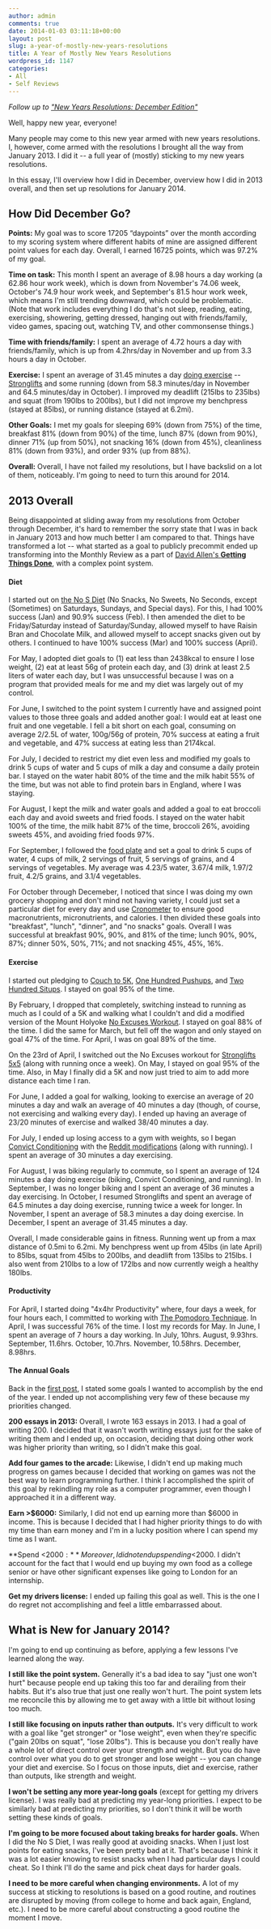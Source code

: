 ```yaml
---
author: admin
comments: true
date: 2014-01-03 03:11:18+00:00
layout: post
slug: a-year-of-mostly-new-years-resolutions
title: A Year of Mostly New Years Resolutions
wordpress_id: 1147
categories:
- All
- Self Reviews
---
```


_Follow up to ["New Years Resolutions: December Edition"](http://www.everydayutilitarian.com/essays/new-years-resolutions-december-edition/)_

Well, happy new year, everyone!

Many people may come to this new year armed with new years resolutions.  I, however, come armed with the resolutions I brought all the way from January 2013.  I did it -- a full year of (mostly) sticking to my new years resolutions.

In this essay, I'll overview how I did in December, overview how I did in 2013 overall, and then set up resolutions for January 2014.<!-- more -->






## How Did December Go?


**Points:**  My goal was to score 17205 “daypoints” over the month according to my scoring system where different habits of mine are assigned different point values for each day.  Overall, I earned 16725 points, which was 97.2% of my goal.

**Time on task:** This month I spent an average of 8.98 hours a day working (a 62.86 hour work week), which is down from November's 74.06 week, October's 74.9 hour work week, and September's 81.5 hour work week, which means I'm still trending downward, which could be problematic.  (Note that work includes everything I do that's not sleep, reading, eating, exercising, showering, getting dressed, hanging out with friends/family, video games, spacing out, watching TV, and other commonsense things.)

**Time with friends/family:** I spent an average of 4.72 hours a day with friends/family, which is up from 4.2hrs/day in November and up from 3.3 hours a day in October.

**Exercise:** I spent an average of 31.45 minutes a day [doing exercise](http://www.everydayutilitarian.com/essays/how-is-peter-exercising/) -- [Stronglifts](http://www.stronglifts.com/) and some running (down from 58.3 minutes/day in November and 64.5 minutes/day in October).  I improved my deadlift (215lbs to 235lbs) and squat (from 190lbs to 200lbs), but I did not improve my benchpress (stayed at 85lbs), or running distance (stayed at 6.2mi).

**Other Goals:** I met my goals for sleeping 69% (down from 75%) of the time, breakfast 81% (down from 90%) of the time, lunch 87% (down from 90%), dinner 71% (up from 50%), not snacking 16% (down from 45%), cleanliness 81% (down from 93%), and order 93% (up from 88%).

**Overall:** Overall, I have not failed my resolutions, but I have backslid on a lot of them, noticeably.  I'm going to need to turn this around for 2014.






## 2013 Overall


Being disappointed at sliding away from my resolutions from October through December, it's hard to remember the sorry state that I was in back in January 2013 and how much better I am compared to that.  Things have transformed a lot -- what started as a goal to publicly precommit ended up transforming into the Monthly Review as a part of [David Allen's **Getting Things Done**](), with a complex point system.






#### Diet


I started out on [the No S Diet](http://www.nosdiet.com/) (No Snacks, No Sweets, No Seconds, except (Sometimes) on Saturdays, Sundays, and Special days).  For this, I had 100% success (Jan) and 90.9% success (Feb).  I then amended the diet to be Friday/Saturday instead of Saturday/Sunday, allowed myself to have Raisin Bran and Chocolate Milk, and allowed myself to accept snacks given out by others.  I continued to have 100% success (Mar) and 100% success (April).

For May, I adopted diet goals to (1) eat less than 2438kcal to ensure I lose weight, (2) eat at least 56g of protein each day, and (3) drink at least 2.5 liters of water each day, but I was unsuccessful because I was on a program that provided meals for me and my diet was largely out of my control.

For June, I switched to the point system I currently have and assigned point values to those three goals and added another goal: I would eat at least one fruit and one vegetable.  I fell a bit short on each goal, consuming on average 2/2.5L of water, 100g/56g of protein, 70% success at eating a fruit and vegetable, and 47% success at eating less than 2174kcal.

For July, I decided to restrict my diet even less and modified my goals to drink 5 cups of water and 5 cups of milk a day and consume a daily protein bar.  I stayed on the water habit 80% of the time and the milk habit 55% of the time, but was not able to find protein bars in England, where I was staying.

For August, I kept the milk and water goals and added a goal to eat broccoli each day and avoid sweets and fried foods.  I stayed on the water habit 100% of the time, the milk habit 87% of the time, broccoli 26%, avoiding sweets 45%, and avoiding fried foods 97%.

For September, I followed the [food plate]() and set a goal to drink 5 cups of water, 4 cups of milk, 2 servings of fruit, 5 servings of grains, and 4 servings of vegetables.  My average was 4.23/5 water, 3.67/4 milk, 1.97/2 fruit, 4.2/5 grains, and 3.1/4 vegetables.

For October through Decemeber, I noticed that since I was doing my own grocery shopping and don't mind not having variety, I could just set a particular diet for every day and use [Cronometer](http://www.cronometer.com) to ensure good macronutrients, micronutrients, and calories.  I then divided these goals into "breakfast", "lunch", "dinner", and "no snacks" goals.  Overall I was successful at breakfast 90%, 90%, and 81% of the time; lunch 90%, 90%, 87%; dinner 50%, 50%, 71%; and not snacking 45%, 45%, 16%.






#### Exercise


I started out pledging to [Couch to 5K](http://www.coolrunning.com/engine/2/2_3/181.shtml), [One Hundred Pushups](http://www.hundredpushups.com/#sthash.oy6Cm6ax.4S9wegRE.dpbs), and [Two Hundred Situps](http://www.twohundredsitups.com/).  I stayed on goal 95% of the time.

By February, I dropped that completely, switching instead to running as much as I could of a 5K and walking what I couldn't and did a modified version of the Mount Holyoke [No Excuses Workout](http://www.youtube.com/watch?v=s_D_IjuAUl8).  I stayed on goal 88% of the time.  I did the same for March, but fell off the wagon and only stayed on goal 47% of the time.  For April, I was on goal 89% of the time.

On the 23rd of April, I switched out the No Excuses workout for [Stronglifts 5x5](http://www.stronglifts.com) (along with running once a week).  On May, I stayed on goal 95% of the time.  Also, in May I finally did a 5K and now just tried to aim to add more distance each time I ran.

For June, I added a goal for walking, looking to exercise an average of 20 minutes a day and walk an average of 40 minutes a day (though, of course, not exercising and walking every day).  I ended up having an average of 23/20 minutes of exercise and walked 38/40 minutes a day.

For July, I ended up losing access to a gym with weights, so I began [Convict Conditioning](http://www.amazon.com/dp/0938045768) with the [Reddit modifications](http://www.reddit.com/r/bodyweightfitness/comments/1gbfx2/training_for_34_hours_a_day_6_days_a_week_as_ido/) (along with running).  I spent an average of 30 minutes a day exercising.

For August, I was biking regularly to commute, so I spent an average of 124 minutes a day doing exercise (biking, Convict Conditioning, and running).  In September, I was no longer biking and I spent an average of 36 minutes a day exercising. In October, I resumed Stronglifts and spent an average of 64.5 minutes a day doing exercise, running twice a week for longer.  In November, I spent an average of 58.3 minutes a day doing exercise.  In December, I spent an average of 31.45 minutes a day.

Overall, I made considerable gains in fitness.  Running went up from a max distance of 0.5mi to 6.2mi.  My benchpress went up from 45lbs (in late April) to 85lbs, squat from 45lbs to 200lbs, and deadlift from 135lbs to 215lbs.  I also went from 210lbs to a low of 172lbs and now currently weigh a healthy 180lbs.






#### Productivity


For April, I started doing "4x4hr Productivity" where, four days a week, for four hours each, I committed to working with [The Pomodoro Technique](http://pomodorotechnique.com/).  In April, I was successful 76% of the time.  I lost my records for May.  In June, I spent an average of 7 hours a day working.  In July, 10hrs.  August, 9.93hrs.  September, 11.6hrs.  October, 10.7hrs.  November, 10.58hrs.  December, 8.98hrs.






#### The Annual Goals


Back in the [first post](http://www.everydayutilitarian.com/essays/new-years-resolutions/), I stated some goals I wanted to accomplish by the end of the year.  I ended up not accomplishing very few of these because my priorities changed.

**200 essays in 2013:** Overall, I wrote 163 essays in 2013.  I had a goal of writing 200.  I decided that it wasn't worth writing essays just for the sake of writing them and I ended up, on occasion, deciding that doing other work was higher priority than writing, so I didn't make this goal.

**Add four games to the arcade:** Likewise, I didn't end up making much progress on games because I decided that working on games was not the best way to learn programming further.  I think I accomplished the spirit of this goal by rekindling my role as a computer programmer, even though I approached it in a different way.

**Earn >$6000:** Similarly, I did not end up earning more than $6000 in income.  This is because I decided that I had higher priority things to do with my time than earn money and I'm in a lucky position where I can spend my time as I want.

**Spend <$2000:** Moreover, I did not end up spending <$2000.  I didn't account for the fact that I would end up buying my own food as a college senior or have other significant expenses like going to London for an internship.

**Get my drivers license:**  I ended up failing this goal as well.  This is the one I do regret not accomplishing and feel a little embarrassed about.






## What is New for January 2014?


I'm going to end up continuing as before, applying a few lessons I've learned along the way.

**I still like the point system.**  Generally it's a bad idea to say "just one won't hurt" because people end up taking this too far and derailing from their habits.  But it's also true that just one really won't hurt.  The point system lets me reconcile this by allowing me to get away with a little bit without losing too much.

**I still like focusing on inputs rather than outputs.**  It's very difficult to work with a goal like "get stronger" or "lose weight", even when they're specific ("gain 20lbs on squat", "lose 20lbs").  This is because you don't really have a whole lot of direct control over your strength and weight.  But you do have control over what you do to get stronger and lose weight -- you can change your diet and exercise.  So I focus on those inputs, diet and exercise, rather than outputs, like strength and weight.

**I won't be setting any more year-long goals** (except for getting my drivers license).  I was really bad at predicting my year-long priorities.  I expect to be similarly bad at predicting my priorities, so I don't think it will be worth setting these kinds of goals.

**I'm going to be more focused about taking breaks for harder goals.**  When I did the No S Diet, I was really good at avoiding snacks.  When I just lost points for eating snacks, I've been pretty bad at it.  That's because I think it was a lot easier knowing to resist snacks when I had particular days I could cheat.  So I think I'll do the same and pick cheat days for harder goals.

**I need to be more careful when changing environments.**  A lot of my success at sticking to resolutions is based on a good routine, and routines are disrupted by moving (from college to home and back again, England, etc.).  I need to be more careful about constructing a good routine the moment I move.
